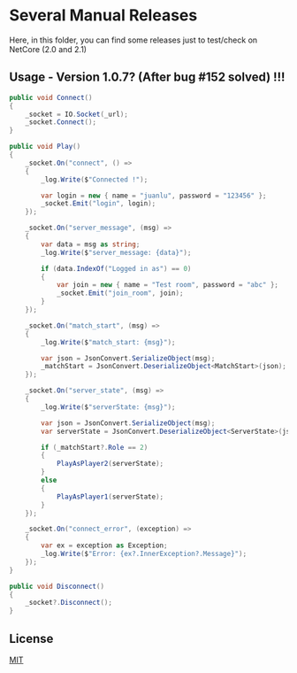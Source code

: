 # Several Manual Releases 

Here, in this folder, you can find some releases just to test/check on NetCore (2.0 and 2.1)

## Usage - Version 1.0.7? (After bug #152 solved) !!!

```cs
public void Connect()
{
	_socket = IO.Socket(_url);
	_socket.Connect();
}

public void Play()
{
	_socket.On("connect", () =>
	{
		_log.Write($"Connected !");

		var login = new { name = "juanlu", password = "123456" };
		_socket.Emit("login", login);
	});

	_socket.On("server_message", (msg) =>
	{
		var data = msg as string;
		_log.Write($"server_message: {data}");

		if (data.IndexOf("Logged in as") == 0)
		{
			var join = new { name = "Test room", password = "abc" };
			_socket.Emit("join_room", join);
		}
	});

	_socket.On("match_start", (msg) =>
	{
		_log.Write($"match_start: {msg}");

		var json = JsonConvert.SerializeObject(msg);
		_matchStart = JsonConvert.DeserializeObject<MatchStart>(json);
	});

	_socket.On("server_state", (msg) =>
	{
		_log.Write($"serverState: {msg}");

		var json = JsonConvert.SerializeObject(msg);
		var serverState = JsonConvert.DeserializeObject<ServerState>(json);

		if (_matchStart?.Role == 2)
		{
			PlayAsPlayer2(serverState);
		}
		else
		{
			PlayAsPlayer1(serverState);
		}
	});

	_socket.On("connect_error", (exception) =>
	{
		var ex = exception as Exception;
		_log.Write($"Error: {ex?.InnerException?.Message}");
	});
}

public void Disconnect()
{
	_socket?.Disconnect();
}
```

## License

[MIT](http://opensource.org/licenses/MIT)
